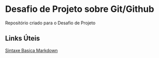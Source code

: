# Desafio de Projeto sobre Git/Github
Repositório criado para o Desafio de Projeto

## Links Úteis
[Sintaxe Basica Markdown](https://www.markdownguide.org/basic-syntax/)
